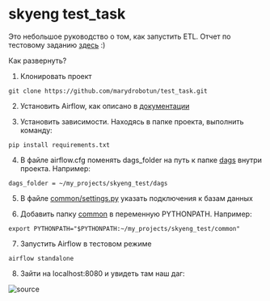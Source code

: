 # skyeng test_task
Это небольшое руководство о том, как запустить ETL. Отчет по тестовому заданию [здесь](https://github.com/marydrobotun/test_task/blob/master/REPORT.md) :)

Как развернуть?
1. Клонировать проект

```git clone https://github.com/marydrobotun/test_task.git```

2. Установить Airflow, как описано в [документации](https://airflow.apache.org/docs/apache-airflow/stable/start.html)

3. Установить зависимости. Находясь в папке проекта, выполнить команду:

```pip install requirements.txt```

4. В файле airflow.cfg поменять dags_folder на путь к папке [dags](https://github.com/marydrobotun/test_task/tree/master/dags) внутри проекта. Например:

```dags_folder = ~/my_projects/skyeng_test/dags```

5. В файле [common/settings.py](https://github.com/marydrobotun/test_task/blob/master/common/settings.py) указать подключения к базам данных

6. Добавить папку [common](https://github.com/marydrobotun/test_task/tree/master/common) в переменную PYTHONPATH. Например:

```export PYTHONPATH="$PYTHONPATH:~/my_projects/skyeng_test/common"```

7. Запустить Airflow в тестовом режиме

```airflow standalone```

8. Зайти на localhost:8080 и увидеть там наш даг:

![source](https://github.com/marydrobotun/test_task/blob/master/docs/airflow.png)

